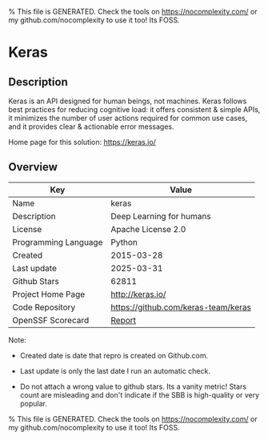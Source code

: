 
% This file is GENERATED. Check the tools on https://nocomplexity.com/ or my github.com/nocomplexity to use it too! Its FOSS. 

# Keras

## Description 

Keras is an API designed for human beings, not machines. Keras follows best practices for reducing cognitive load: it offers consistent & simple APIs, it minimizes the number of user actions required for common use cases, and it provides clear & actionable error messages. 

Home page for this solution: https://keras.io/ 

## Overview 

| Key | Value |
| --- | --- |
| Name | keras |
| Description | Deep Learning for humans |
| License | Apache License 2.0 |
| Programming Language | Python |
| Created | 2015-03-28 |
| Last update | 2025-03-31 |
| Github Stars | 62811 |
| Project Home Page | http://keras.io/ |
| Code Repository | https://github.com/keras-team/keras |
| OpenSSF Scorecard | [Report](https://securityscorecards.dev/viewer/?uri=github.com/keras-team/keras) |

Note:
 - Created date is date that repro is created on Github.com. 

- Last update is only the last date I run an automatic check. 

- Do not attach a wrong value to github stars. Its a vanity metric! Stars count are misleading and 
don't indicate if the SBB is high-quality or very popular.

% This file is GENERATED. Check the tools on https://nocomplexity.com/ or my github.com/nocomplexity to use it too! Its FOSS. 

